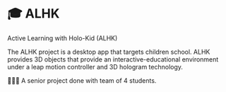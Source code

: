 # 🎓 ALHK
Active Learning with Holo-Kid (ALHK)

The ALHK project is a desktop app that targets children school. ALHK provides 3D objects that provide an interactive-educational environment under a leap motion controller and 3D hologram technology. 

👩🏻‍🎓 A senior project done with team of 4 students.

